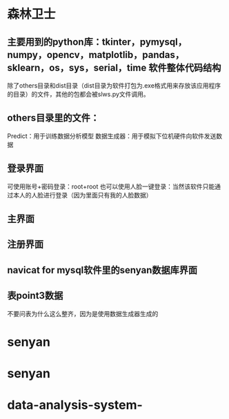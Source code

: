 森林卫士
====
主要用到的python库：tkinter，pymysql，numpy，opencv，matplotlib，pandas，sklearn，os，sys，serial，time
软件整体代码结构
-----
除了others目录和dist目录（dist目录为软件打包为.exe格式用来存放该应用程序的目录）的文件，其他的包都会被slws.py文件调用。

others目录里的文件：
----
Predict：用于训练数据分析模型
数据生成器：用于模拟下位机硬件向软件发送数据

登录界面
-----
可使用账号+密码登录：root+root
也可以使用人脸一键登录：当然该软件只能通过本人的人脸进行登录（因为里面只有我的人脸数据）

主界面
----

注册界面
-----

navicat for mysql软件里的senyan数据库界面
----

表point3数据
-----
不要问表为什么这么整齐，因为是使用数据生成器生成的
# senyan
# senyan
# data-analysis-system-
